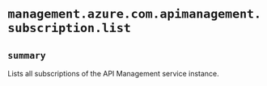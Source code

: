 # `management.azure.com.apimanagement.subscription.list`

## `summary`
Lists all subscriptions of the API Management service instance.



